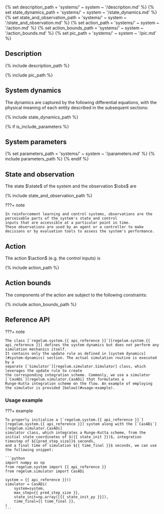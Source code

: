 
{% set description_path = 'systems/' ~ system ~ '/description.md' %}
{% set state_dynamics_path = 'systems/' ~ system ~ '/state_dynamics.md' %}
{% set state_and_observation_path = 'systems/' ~ system ~ '/state_and_observation.md' %}
{% set action_path = 'systems/' ~ system ~ '/action.md' %}
{% set action_bounds_path = 'systems/' ~ system ~ '/action_bounds.md' %}
{% set pic_path = 'systems/' ~ system ~ '/pic.md' %}

## Description

{% include description_path %}

{% include pic_path %}

## System dynamics



The dynamics are captured by the following differential equations, with the physical meaning of each entity described in the subsequent sections:

{% include state_dynamics_path %}

{% if is_include_parameters %}
## System parameters
{% set parameters_path = 'systems/' ~ system ~ '/parameters.md' %}
{% include parameters_path %}
{% endif %}

## State and observation

The state $\state$ of the system and the observation $\obs$ are

{% include state_and_observation_path %}

???+ note

    In reinforcement learning and control systems, observations are the perceivable parts of the system's state and control 
    inputs that are accessible at a particular point in time. 
    These observations are used by an agent or a controller to make decisions or by evaluation tools to assess the system's performance.

## Action

The action $\action$ (e.g. the control inputs) is

{% include action_path %}

## Action bounds

The components of the action are subject to the following constraints:

{% include action_bounds_path %}

## Reference API


???+ note

    The class [`regelum.system.{{ api_reference }}`][regelum.system.{{ api_reference }}] defines the system dynamics but does not perform any simulation mechanics itself. 
    It contains only the update rule as defined in [system dynamics](#system-dynamics) section. The actual simulation routine is executed by a 
    separate [`Simulator`][regelum.simulator.Simulator] class, which leverages the update rule to create 
    the corresponding integration scheme. Commonly, we use a simulator [`CasADi`][regelum.simulator.CasADi] that formulates a 
    Runge-Kutta integration scheme on the flow. An example of employing the simulator is provided [below](#usage-example).


### Usage example

    
???+ example

    To properly initialize a [`regelum.system.{{ api_reference }}`][regelum.system.{{ api_reference }}] system along with the [`CasADi`][regelum.simulator.CasADi] 
    simulator class, which integrates a Runge-Kutta scheme, from the initial state coordinates of $({{ state_init }})$, integration timestep of ${{pred_step_size}}$ seconds, 
    and a final time of simulation ${{ time_final }}$ seconds, we can use the following snippet:

    ```python
    import numpy as np
    from regelum.system import {{ api_reference }}
    from regelum.simulator import CasADi

    system = {{ api_reference }}()
    simulator = CasADi(
        system=system,
        max_step={{ pred_step_size }},
        state_init=np.array([{{ state_init_py }}]),
        time_final={{ time_final }},
    )
    ```